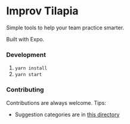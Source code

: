 # Improv Tilapia

Simple tools to help your team practice smarter.

Built with Expo.

### Development

1. `yarn install`
1. `yarn start`

### Contributing

Contributions are always welcome. Tips:

- Suggestion categories are in
  [this directory](src/components/Suggestions/lists)
